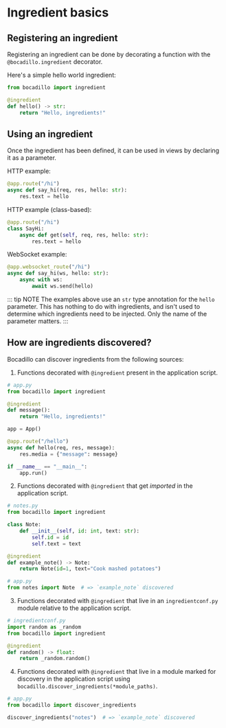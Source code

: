 # Ingredient basics

## Registering an ingredient

Registering an ingredient can be done by decorating a function with the `@bocadillo.ingredient` decorator.

Here's a simple hello world ingredient:

```python
from bocadillo import ingredient

@ingredient
def hello() -> str:
    return "Hello, ingredients!"
```

## Using an ingredient

Once the ingredient has been defined, it can be used in views by declaring it as a parameter.

HTTP example:

```python
@app.route("/hi")
async def say_hi(req, res, hello: str):
    res.text = hello
```

HTTP example (class-based):

```python
@app.route("/hi")
class SayHi:
    async def get(self, req, res, hello: str):
        res.text = hello
```

WebSocket example:

```python
@app.websocket_route("/hi")
async def say_hi(ws, hello: str):
    async with ws:
        await ws.send(hello)
```

::: tip NOTE
The examples above use an `str` type annotation for the `hello` parameter. This has nothing to do with ingredients, and isn't used to determine which ingredients need to be injected. Only the name of the parameter matters.
:::

## How are ingredients discovered?

Bocadillo can discover ingredients from the following sources:

1. Functions decorated with `@ingredient` present in the application script.

```python
# app.py
from bocadillo import ingredient

@ingredient
def message():
    return "Hello, ingredients!"

app = App()

@app.route("/hello")
async def hello(req, res, message):
    res.media = {"message": message}

if __name__ == "__main__":
    app.run()
```

2. Functions decorated with `@ingredient` that get _imported_ in the application script.

```python
# notes.py
from bocadillo import ingredient

class Note:
    def __init__(self, id: int, text: str):
        self.id = id
        self.text = text

@ingredient
def example_note() -> Note:
    return Note(id=1, text="Cook mashed potatoes")
```

```python
# app.py
from notes import Note  # => `example_note` discovered
```

3. Functions decorated with `@ingredient` that live in an `ingredientconf.py` module relative to the application script.

```python
# ingredientconf.py
import random as _random
from bocadillo import ingredient

@ingredient
def random() -> float:
    return _random.random()
```

4. Functions decorated with `@ingredient` that live in a module marked for discovery in the application script using `bocadillo.discover_ingredients(*module_paths)`.

```python
# app.py
from bocadillo import discover_ingredients

discover_ingredients("notes")  # => `example_note` discovered
```
